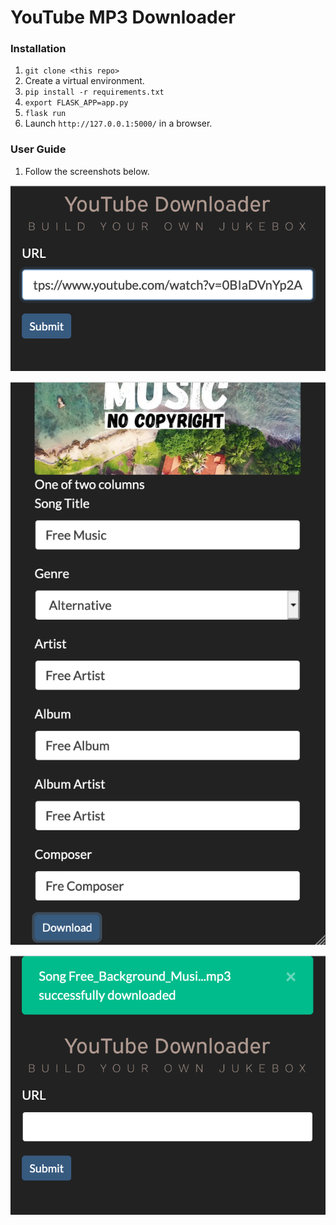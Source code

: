 # YouTube MP3 Downloader

### Installation

1. `git clone <this repo>`
1. Create a virtual environment.
1. `pip install -r requirements.txt`
1. `export FLASK_APP=app.py`
1. `flask run`
1. Launch `http://127.0.0.1:5000/` in a browser.

### User Guide

1. Follow the screenshots below.

![](static/images/1.PNG)

![](static/images/2.PNG)

![](static/images/3.PNG)
